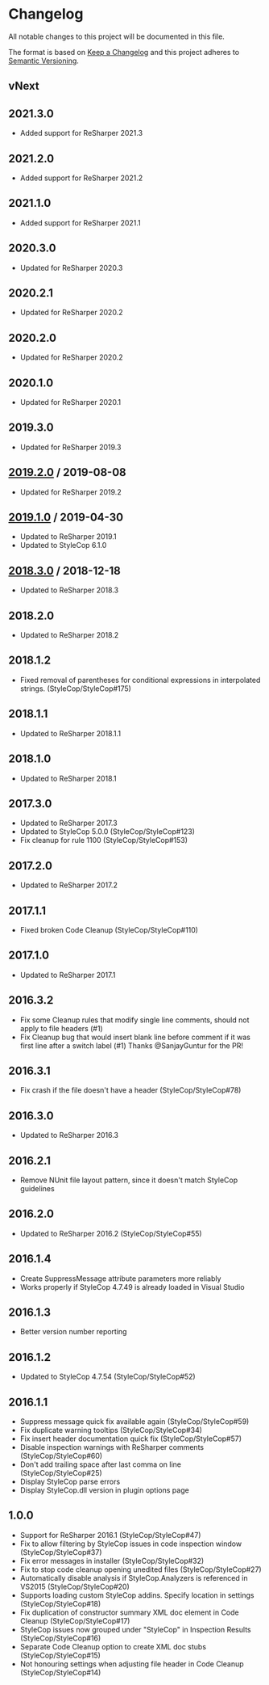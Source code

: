 # Changelog
All notable changes to this project will be documented in this file.

The format is based on [Keep a Changelog](http://keepachangelog.com/en/1.0.0/)
and this project adheres to [Semantic Versioning](http://semver.org/spec/v2.0.0.html).

## vNext

## 2021.3.0
- Added support for ReSharper 2021.3

## 2021.2.0
- Added support for ReSharper 2021.2

## 2021.1.0
- Added support for ReSharper 2021.1

## 2020.3.0
- Updated for ReSharper 2020.3

## 2020.2.1
- Updated for ReSharper 2020.2

## 2020.2.0
- Updated for ReSharper 2020.2

## 2020.1.0
- Updated for ReSharper 2020.1

## 2019.3.0
- Updated for ReSharper 2019.3

## [2019.2.0] / 2019-08-08
- Updated for ReSharper 2019.2

## [2019.1.0] / 2019-04-30
- Updated to ReSharper 2019.1
- Updated to StyleCop 6.1.0

## [2018.3.0] / 2018-12-18
- Updated to ReSharper 2018.3

## 2018.2.0
- Updated to ReSharper 2018.2

## 2018.1.2
- Fixed removal of parentheses for conditional expressions in interpolated strings. (StyleCop/StyleCop#175)

## 2018.1.1
- Updated to ReSharper 2018.1.1

## 2018.1.0
- Updated to ReSharper 2018.1

## 2017.3.0
- Updated to ReSharper 2017.3
- Updated to StyleCop 5.0.0 (StyleCop/StyleCop#123)
- Fix cleanup for rule 1100 (StyleCop/StyleCop#153)

## 2017.2.0
- Updated to ReSharper 2017.2

## 2017.1.1
- Fixed broken Code Cleanup (StyleCop/StyleCop#110)

## 2017.1.0
- Updated to ReSharper 2017.1

## 2016.3.2
- Fix some Cleanup rules that modify single line comments, should not apply to file headers (#1)
- Fix Cleanup bug that would insert blank line before comment if it was first line after a switch label (#1)
Thanks @SanjayGuntur for the PR!

## 2016.3.1
- Fix crash if the file doesn't have a header (StyleCop/StyleCop#78)

## 2016.3.0
- Updated to ReSharper 2016.3

## 2016.2.1
- Remove NUnit file layout pattern, since it doesn't match StyleCop guidelines

## 2016.2.0
- Updated to ReSharper 2016.2 (StyleCop/StyleCop#55)

## 2016.1.4
- Create SuppressMessage attribute parameters more reliably
- Works properly if StyleCop 4.7.49 is already loaded in Visual Studio

## 2016.1.3
- Better version number reporting

## 2016.1.2
- Updated to StyleCop 4.7.54 (StyleCop/StyleCop#52)

## 2016.1.1
- Suppress message quick fix available again (StyleCop/StyleCop#59)
- Fix duplicate warning tooltips (StyleCop/StyleCop#34)
- Fix insert header documentation quick fix (StyleCop/StyleCop#57)
- Disable inspection warnings with ReSharper comments (StyleCop/StyleCop#60)
- Don't add trailing space after last comma on line (StyleCop/StyleCop#25)
- Display StyleCop parse errors
- Display StyleCop.dll version in plugin options page

## 1.0.0
- Support for ReSharper 2016.1 (StyleCop/StyleCop#47)
- Fix to allow filtering by StyleCop issues in code inspection window (StyleCop/StyleCop#37)
- Fix error messages in installer (StyleCop/StyleCop#32)
- Fix to stop code cleanup opening unedited files (StyleCop/StyleCop#27)
- Automatically disable analysis if StyleCop.Analyzers is referenced in VS2015 (StyleCop/StyleCop#20)
- Supports loading custom StyleCop addins. Specify location in settings (StyleCop/StyleCop#18)
- Fix duplication of constructor summary XML doc element in Code Cleanup (StyleCop/StyleCop#17)
- StyleCop issues now grouped under "StyleCop" in Inspection Results (StyleCop/StyleCop#16)
- Separate Code Cleanup option to create XML doc stubs (StyleCop/StyleCop#15)
- Not honouring settings when adjusting file header in Code Cleanup (StyleCop/StyleCop#14)

[vNext]: https://github.com/StyleCop/StyleCop.ReSharper/compare/2019.2.0...HEAD
[2019.2.0]: https://github.com/StyleCop/StyleCop.ReSharper/compare/2019.1.0...2019.2.0
[2019.1.0]: https://github.com/StyleCop/StyleCop.ReSharper/compare/2018.3.0...2019.1.0
[2018.3.0]: https://github.com/StyleCop/StyleCop.ReSharper/compare/2018.2.0...2018.3.0
[2018.2.0]: https://github.com/StyleCop/StyleCop.ReSharper/compare/2018.1.2...2018.2.0
[2018.1.2]: https://github.com/StyleCop/StyleCop.ReSharper/compare/2018.1.1...2018.1.2
[2018.1.1]: https://github.com/StyleCop/StyleCop.ReSharper/compare/2018.1.0...2018.1.1
[2018.1.0]: https://github.com/StyleCop/StyleCop.ReSharper/compare/2017.3.0...2018.1.0
[2017.3.0]: https://github.com/StyleCop/StyleCop.ReSharper/compare/2017.2.0...2017.3.0
[2017.2.0]: https://github.com/StyleCop/StyleCop.ReSharper/compare/2017.1.1...2017.2.0
[2017.1.1]: https://github.com/StyleCop/StyleCop.ReSharper/compare/2017.1.0...2017.1.1
[2017.1.0]: https://github.com/StyleCop/StyleCop.ReSharper/compare/2016.3.2...2017.1.0
[2016.3.2]: https://github.com/StyleCop/StyleCop.ReSharper/compare/2016.3.1...2016.3.2
[2016.3.1]: https://github.com/StyleCop/StyleCop.ReSharper/compare/2016.3.0...2016.3.1
[2016.3.0]: https://github.com/StyleCop/StyleCop.ReSharper/compare/2016.2.1...2016.3.0
[2016.2.1]: https://github.com/StyleCop/StyleCop.ReSharper/compare/2016.2.0...2016.2.1
[2016.2.0]: https://github.com/StyleCop/StyleCop.ReSharper/compare/2016.1.4...2016.2.0
[2016.1.4]: https://github.com/StyleCop/StyleCop.ReSharper/compare/2016.1.3...2016.1.4
[2016.1.3]: https://github.com/StyleCop/StyleCop.ReSharper/compare/2016.1.2...2016.1.3
[2016.1.2]: https://github.com/StyleCop/StyleCop.ReSharper/compare/2016.1.1...2016.1.2
[2016.1.1]: https://github.com/StyleCop/StyleCop.ReSharper/compare/Previous...2016.1.1
[Previous]: https://github.com/StyleCop/StyleCop.ReSharper/tree/Previous


